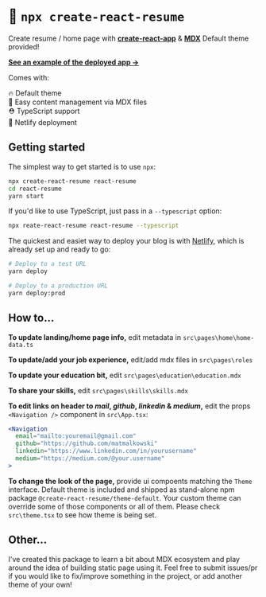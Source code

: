 # 📄 `npx create-react-resume`

Create resume / home page with **[create-react-app](https://facebook.github.io/create-react-app/)** & **[MDX](https://mdxjs.com/)**
Default theme provided!

**[See an example of the deployed app →](https://matmalkowski.com)**

Comes with:

🔥 Default theme<br />
📜 Easy content management via MDX files<br />
⛑ TypeScript support<br />
🚀 Netlify deployment<br />

Getting started
---------------

The simplest way to get started is to use `npx`:

```bash
npx create-react-resume react-resume
cd react-resume
yarn start
```

If you'd like to use TypeScript, just pass in a `--typescript` option:

```bash
npx reate-react-resume react-resume --typescript
```

The quickest and easiet way to deploy your blog is with [Netlify](https://netlify.com/), which is already set up and ready to go:

```bash
# Deploy to a test URL
yarn deploy

# Deploy to a production URL
yarn deploy:prod
```

How to...
---------

**To update landing/home page info,** edit metadata in `src\pages\home\home-data.ts`

**To update/add your job experience,** edit/add mdx files in `src\pages\roles`

**To update your education bit,** edit `src\pages\education\education.mdx`

**To share your skills,** edit `src\pages\skills\skills.mdx`

**To edit links on header to _mail_, _github_, _linkedin_ & _medium_,** edit the props `<Navigation />` component in `src\App.tsx`:
```jsx
<Navigation
  email="mailto:youremail@gmail.com"
  github="https://github.com/matmalkowski"
  linkedin="https://www.linkedin.com/in/yourusername"
  medium="https://medium.com/@your.username"
>
```

**To change the look of the page,** provide ui compoents matching the `Theme` interface. Default theme is included and shipped as stand-alone npm package `@create-react-resume/theme-default`. Your custom theme can override some of those components or all of them. Please check `src\theme.tsx` to see how theme is being set.

Other...
---------

I've created this package to learn a bit about MDX ecosystem and play around the idea of building static page using it. Feel free to submit issues/pr if you would like to fix/improve something in the project, or add another theme of your own!

